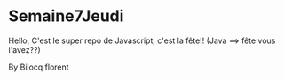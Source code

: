 # Semaine7Jeudi

Hello, C'est le super repo de Javascript, c'est la fête!! (Java ==> fête vous l'avez??)

By Bilocq florent
